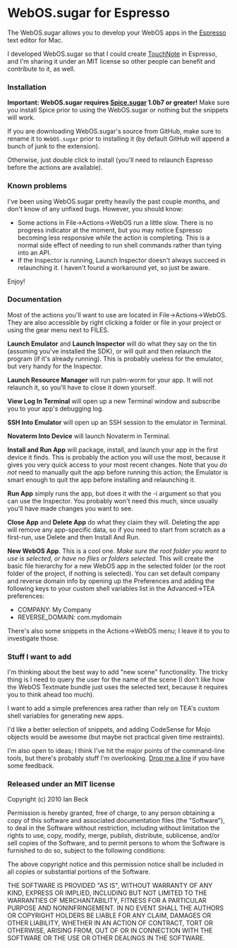 WebOS.sugar for Espresso
========================

The WebOS.sugar allows you to develop your WebOS apps
in the [Espresso][espresso] text editor for Mac.

I developed WebOS.sugar so that I could create [TouchNote][touchnote]
in Espresso, and I'm sharing it under an MIT license
so other people can benefit and contribute to it, as well.

   [espresso]: http://macrabbit.com/espresso/
   [touchnote]: http://onecrayon.com/touchnote/


### Installation

**Important: WebOS.sugar requires [Spice.sugar][spice] 1.0b7
or greater!** Make sure you install Spice prior to using the
WebOS.sugar or nothing but the snippets will work.

   [spice]: http://onecrayon.com/spice/

If you are downloading WebOS.sugar's source from GitHub, make
sure to rename it to `WebOS.sugar` prior to installing it (by
default GitHub will append a bunch of junk to the extension).

Otherwise, just double click to install (you'll need to relaunch
Espresso before the actions are available).

### Known problems

I've been using WebOS.sugar pretty heavily the past couple months,
and don't know of any unfixed bugs. However, you should know:

* Some actions in File&rarr;Actions&rarr;WebOS run a little slow.
  There is no progress indicator at the moment, but you may notice
  Espresso becoming less responsive while the action is completing.
  This is a normal side effect of needing to run shell commands rather
  than tying into an API.
* If the Inspector is running, Launch Inspector doesn't always succeed
  in relaunching it. I haven't found a workaround yet, so just be aware.

Enjoy!

### Documentation

Most of the actions you'll want to use are located in
File&rarr;Actions&rarr;WebOS. They are also accessible by
right clicking a folder or file in your project
or using the gear menu next to FILES.

**Launch Emulator** and **Launch Inspector** will do what they say
on the tin (assuming you've installed the SDK), or will
quit and then relaunch the program (if it's already running).
This is probably useless for the emulator, but very handy
for the Inspector.

**Launch Resource Manager** will run palm-worm for your app.
It will not relaunch it, so you'll have to close it down yourself.

**View Log In Terminal** will open up a new Terminal window
and subscribe you to your app's debugging log.

**SSH Into Emulator** will open up an SSH session to the emulator
in Terminal.

**Novaterm Into Device** will launch Novaterm in Terminal.

**Install and Run App** will package, install, and launch your
app in the first device it finds. This is probably the action
you will use the most, because it gives you very quick access
to your most recent changes. Note that you _do not_ need to
manually quit the app before running this action; the Emulator is
smart enough to quit the app before installing and relaunching it.

**Run App** simply runs the app, but does it with the -i argument
so that you can use the Inspector. You probably won't need
this much, since usually you'll have made changes you want to see.

**Close App** and **Delete App** do what they claim they will.
Deleting the app will remove any app-specific data, so if you need
to start from scratch as a first-run, use Delete and then Install
And Run.

**New WebOS App**.  This is a cool one. _Make sure the root folder
you want to use is selected, or have no files or folders selected._
This will create the basic file hierarchy for a new WebOS app in
the selected folder (or the root folder of the project, if nothing
is selected). You can set default company and reverse domain info
by opening up the Preferences and adding the following keys to your
custom shell variables list in the Advanced&rarr;TEA preferences:

* COMPANY: My Company
* REVERSE\_DOMAIN: com.mydomain

There's also some snippets in the Actions&rarr;WebOS menu; I
leave it to you to investigate those.

### Stuff I want to add

I'm thinking about the best way to add "new scene" functionality.
The tricky thing is I need to query the user for the name of the
scene (I don't like how the WebOS Textmate bundle just uses the
selected text, because it requires you to think ahead too much).

I want to add a simple preferences area rather than rely on TEA's
custom shell variables for generating new apps.

I'd like a better selection of snippets, and adding CodeSense for
Mojo objects would be awesome (but maybe not practical given time
restraints).

I'm also open to ideas; I think I've hit the major points of the
command-line tools, but there's probably stuff I'm overlooking.
[Drop me a line](http://onecrayon.com/about/contact/)
if you have some feedback.

### Released under an MIT license

Copyright (c) 2010 Ian Beck

Permission is hereby granted, free of charge, to any person obtaining a copy
of this software and associated documentation files (the "Software"), to deal
in the Software without restriction, including without limitation the rights
to use, copy, modify, merge, publish, distribute, sublicense, and/or sell
copies of the Software, and to permit persons to whom the Software is
furnished to do so, subject to the following conditions:

The above copyright notice and this permission notice shall be included in
all copies or substantial portions of the Software.

THE SOFTWARE IS PROVIDED "AS IS", WITHOUT WARRANTY OF ANY KIND, EXPRESS OR
IMPLIED, INCLUDING BUT NOT LIMITED TO THE WARRANTIES OF MERCHANTABILITY,
FITNESS FOR A PARTICULAR PURPOSE AND NONINFRINGEMENT. IN NO EVENT SHALL THE
AUTHORS OR COPYRIGHT HOLDERS BE LIABLE FOR ANY CLAIM, DAMAGES OR OTHER
LIABILITY, WHETHER IN AN ACTION OF CONTRACT, TORT OR OTHERWISE, ARISING FROM,
OUT OF OR IN CONNECTION WITH THE SOFTWARE OR THE USE OR OTHER DEALINGS IN
THE SOFTWARE.